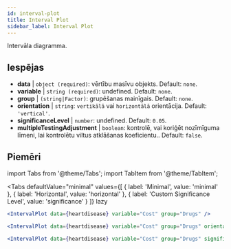 ```yaml
---
id: interval-plot
title: Interval Plot
sidebar_label: Interval Plot
---
```


Intervāla diagramma.

## Iespējas

* __data__ | `object (required)`: vērtību masīvu objekts. Default: `none`.
* __variable__ | `string (required)`: undefined. Default: `none`.
* __group__ | `(string|Factor)`: grupēšanas mainīgais. Default: `none`.
* __orientation__ | `string`: `vertikālā` vai `horizontālā` orientācija. Default: `'vertical'`.
* __significanceLevel__ | `number`: undefined. Default: `0.05`.
* __multipleTestingAdjustment__ | `boolean`: kontrolē, vai koriģēt nozīmīguma līmeni, lai kontrolētu viltus atklāšanas koeficientu.. Default: `false`.


## Piemēri

import Tabs from '@theme/Tabs';
import TabItem from '@theme/TabItem';

<Tabs
    defaultValue="minimal"
    values={[
        { label: 'Minimal', value: 'minimal' },
        { label: 'Horizontal', value: 'horizontal' },
        { label: 'Custom Significance Level', value: 'significance' }
    ]}
    lazy
>

<TabItem value="minimal">

```jsx live
<IntervalPlot data={heartdisease} variable="Cost" group="Drugs" />
```
</TabItem>

<TabItem value="horizontal">

```jsx live
<IntervalPlot data={heartdisease} variable="Cost" group="Drugs" orientation="horizontal" />
```

</TabItem>

<TabItem value="significance">

```jsx live
<IntervalPlot data={heartdisease} variable="Cost" group="Drugs" significanceLevel={0.01} />
```
</TabItem>

</Tabs>
